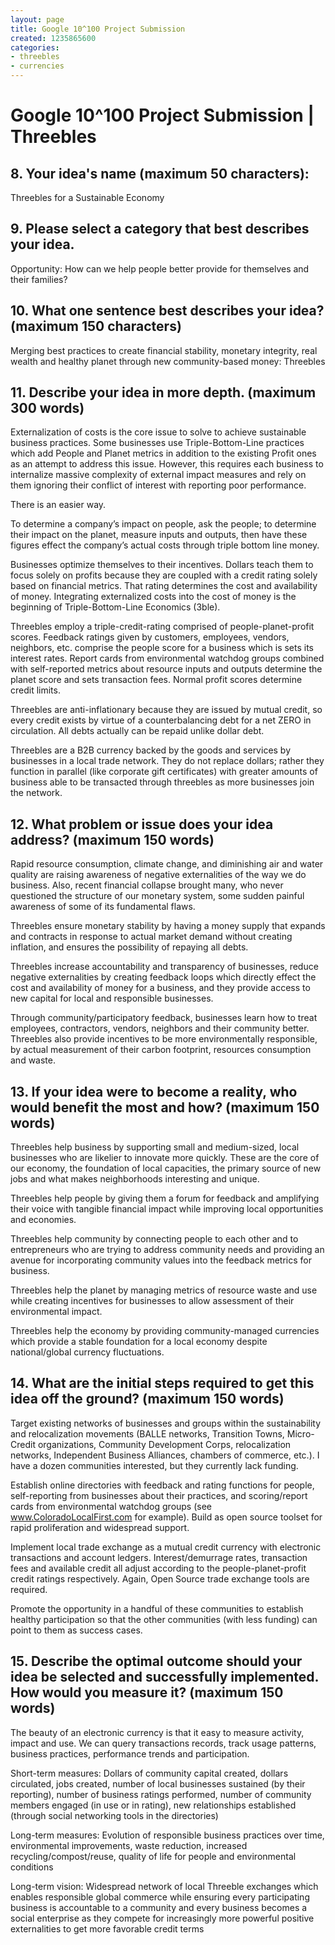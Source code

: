 ```yaml
---
layout: page
title: Google 10^100 Project Submission
created: 1235865600
categories:
- threebles
- currencies
---
```

# Google 10^100 Project Submission | Threebles

## 8. Your idea's name (maximum 50 characters):

Threebles for a Sustainable Economy

## 9. Please select a category that best describes your idea.

Opportunity: How can we help people better provide for themselves and their families?

## 10. What one sentence best describes your idea? (maximum 150 characters)

Merging best practices to create financial stability, monetary integrity, real wealth and healthy planet through new community-based money: Threebles

## 11. Describe your idea in more depth. (maximum 300 words)

Externalization of costs is the core issue to solve to achieve sustainable business practices. Some businesses use Triple-Bottom-Line practices which add People and Planet metrics in addition to the existing Profit ones as an attempt to address this issue. However, this requires each business to internalize massive complexity of external impact measures and rely on them ignoring their conflict of interest with reporting poor performance.

There is an easier way.

To determine a company’s impact on people, ask the people; to determine their impact on the planet, measure inputs and outputs, then have these figures effect the company’s actual costs through triple bottom line money.

Businesses optimize themselves to their incentives. Dollars teach them to focus solely on profits because they are coupled with a credit rating solely based on financial metrics. That rating determines the cost and availability of money. Integrating externalized costs into the cost of money is the beginning of Triple-Bottom-Line Economics (3ble).

Threebles employ a triple-credit-rating comprised of people-planet-profit scores. Feedback ratings given by customers, employees, vendors, neighbors, etc. comprise the people score for a business which is sets its interest rates. Report cards from environmental watchdog groups combined with self-reported metrics about resource inputs and outputs determine the planet score and sets transaction fees. Normal profit scores determine credit limits.

Threebles are anti-inflationary because they are issued by mutual credit, so every credit exists by virtue of a counterbalancing debt for a net ZERO in circulation. All debts actually can be repaid unlike dollar debt.

Threebles are a B2B currency backed by the goods and services by businesses in a local trade network. They do not replace dollars; rather they function in parallel (like corporate gift certificates) with greater amounts of business able to be transacted through threebles as more businesses join the network.

## 12. What problem or issue does your idea address? (maximum 150 words)

Rapid resource consumption, climate change, and diminishing air and water quality are raising awareness of negative externalities of the way we do business. Also, recent financial collapse brought many, who never questioned the structure of our monetary system, some sudden painful awareness of some of its fundamental flaws.

Threebles ensure monetary stability by having a money supply that expands and contracts in response to actual market demand without creating inflation, and ensures the possibility of repaying all debts.

Threebles increase accountability and transparency of businesses, reduce negative externalities by creating feedback loops which directly effect the cost and availability of money for a business, and they provide access to new capital for local and responsible businesses.

Through community/participatory feedback, businesses learn how to treat employees, contractors, vendors, neighbors and their community better. Threebles also provide incentives to be more environmentally responsible, by actual measurement of their carbon footprint, resources consumption and waste.

## 13. If your idea were to become a reality, who would benefit the most and how? (maximum 150 words)

Threebles help business by supporting small and medium-sized, local businesses who are likelier to innovate more quickly. These are the core of our economy, the foundation of local capacities, the primary source of new jobs and what makes neighborhoods interesting and unique.

Threebles help people by giving them a forum for feedback and amplifying their voice with tangible financial impact while improving local opportunities and economies.

Threebles help community by connecting people to each other and to entrepreneurs who are trying to address community needs and providing an avenue for incorporating community values into the feedback metrics for business.

Threebles help the planet by managing metrics of resource waste and use while creating incentives for businesses to allow assessment of their environmental impact.

Threebles help the economy by providing community-managed currencies which provide a stable foundation for a local economy despite national/global currency fluctuations.

## 14. What are the initial steps required to get this idea off the ground? (maximum 150 words)

Target existing networks of businesses and groups within the sustainability and relocalization movements (BALLE networks, Transition Towns, Micro-Credit organizations, Community Development Corps, relocalization networks, Independent Business Alliances, chambers of commerce, etc.). I have a dozen communities interested, but they currently lack funding.

Establish online directories with feedback and rating functions for people, self-reporting from businesses about their practices, and scoring/report cards from environmental watchdog groups (see www.ColoradoLocalFirst.com for example). Build as open source toolset for rapid proliferation and widespread support.

Implement local trade exchange as a mutual credit currency with electronic transactions and account ledgers. Interest/demurrage rates, transaction fees and available credit all adjust according to the people-planet-profit credit ratings respectively. Again, Open Source trade exchange tools are required.

Promote the opportunity in a handful of these communities to establish healthy participation so that the other communities (with less funding) can point to them as success cases.

## 15. Describe the optimal outcome should your idea be selected and successfully implemented. How would you measure it? (maximum 150 words)

The beauty of an electronic currency is that it easy to measure activity, impact and use. We can query transactions records, track usage patterns, business practices, performance trends and participation.

Short-term measures: Dollars of community capital created, dollars circulated, jobs created, number of local businesses sustained (by their reporting), number of business ratings performed, number of community members engaged (in use or in rating), new relationships established (through social networking tools in the directories)

Long-term measures: Evolution of responsible business practices over time, environmental improvements, waste reduction, increased recycling/compost/reuse, quality of life for people and environmental conditions

Long-term vision: Widespread network of local Threeble exchanges which enables responsible global commerce while ensuring every participating business is accountable to a community and every business becomes a social enterprise as they compete for increasingly more powerful positive externalities to get more favorable credit terms

